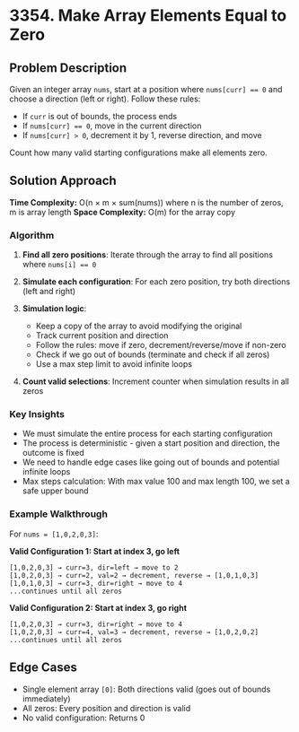 # 3354. Make Array Elements Equal to Zero

## Problem Description

Given an integer array `nums`, start at a position where `nums[curr] == 0` and choose a direction (left or right). Follow these rules:
- If `curr` is out of bounds, the process ends
- If `nums[curr] == 0`, move in the current direction
- If `nums[curr] > 0`, decrement it by 1, reverse direction, and move

Count how many valid starting configurations make all elements zero.

## Solution Approach

**Time Complexity:** O(n × m × sum(nums)) where n is the number of zeros, m is array length
**Space Complexity:** O(m) for the array copy

### Algorithm

1. **Find all zero positions**: Iterate through the array to find all positions where `nums[i] == 0`

2. **Simulate each configuration**: For each zero position, try both directions (left and right)

3. **Simulation logic**:
   - Keep a copy of the array to avoid modifying the original
   - Track current position and direction
   - Follow the rules: move if zero, decrement/reverse/move if non-zero
   - Check if we go out of bounds (terminate and check if all zeros)
   - Use a max step limit to avoid infinite loops

4. **Count valid selections**: Increment counter when simulation results in all zeros

### Key Insights

- We must simulate the entire process for each starting configuration
- The process is deterministic - given a start position and direction, the outcome is fixed
- We need to handle edge cases like going out of bounds and potential infinite loops
- Max steps calculation: With max value 100 and max length 100, we set a safe upper bound

### Example Walkthrough

For `nums = [1,0,2,0,3]`:

**Valid Configuration 1: Start at index 3, go left**
```
[1,0,2,0,3] → curr=3, dir=left → move to 2
[1,0,2,0,3] → curr=2, val=2 → decrement, reverse → [1,0,1,0,3]
[1,0,1,0,3] → curr=3, dir=right → move to 4
...continues until all zeros
```

**Valid Configuration 2: Start at index 3, go right**
```
[1,0,2,0,3] → curr=3, dir=right → move to 4
[1,0,2,0,3] → curr=4, val=3 → decrement, reverse → [1,0,2,0,2]
...continues until all zeros
```

## Edge Cases

- Single element array `[0]`: Both directions valid (goes out of bounds immediately)
- All zeros: Every position and direction is valid
- No valid configuration: Returns 0
